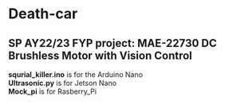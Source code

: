 # Death-car

## SP AY22/23 FYP project: MAE-22730 DC Brushless Motor with Vision Control  

**squrial_killer.ino** is for the Arduino Nano  
**Ultrasonic.py** is for Jetson Nano  
**Mock_pi** is for Rasberry_Pi  
